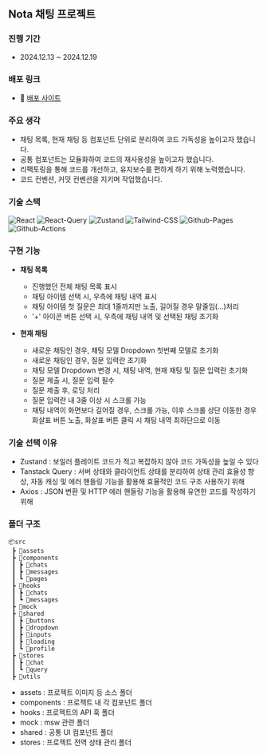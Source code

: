 ## Nota 채팅 프로젝트

### 진행 기간

- 2024.12.13 ~ 2024.12.19

### 배포 링크

- 🔗 [배포 사이트](https://wnwlals13.github.io/nota-mini-chat/)

### 주요 생각

- 채팅 목록, 현재 채팅 등 컴포넌트 단위로 분리하여 코드 가독성을 높이고자 했습니다.
- 공통 컴포넌트는 모듈화하여 코드의 재사용성을 높이고자 했습니다.
- 리팩토링을 통해 코드를 개선하고, 유지보수를 편하게 하기 위해 노력했습니다.
- 코드 컨벤션, 커밋 컨벤션을 지키며 작업했습니다.

### 기술 스택

![React](https://img.shields.io/badge/React-61DAFB?style=for-the-badge&logo=React&logoColor=white) ![React-Query](https://img.shields.io/badge/React_Query-FF4154?style=for-the-badge&logo=React-Query&logoColor=white) ![Zustand](https://img.shields.io/badge/zustand-%2320232a.svg?style=for-the-badge&logo=react&logoColor=%2361DAFB) ![Tailwind-CSS](https://img.shields.io/badge/tailwindcss-%2338B2AC.svg?style=for-the-badge&logo=tailwind-css&logoColor=white)
![Github-Pages](https://img.shields.io/badge/githubpages-222222.svg?style=for-the-badge&logo=githubpages&logoColor=white) ![Github-Actions](https://img.shields.io/badge/githubactions-2088FF.svg?style=for-the-badge&logo=githubactions&logoColor=white)

### 구현 기능

- **채팅 목록**

  - 진행했던 전체 채팅 목록 표시
  - 채팅 아이템 선택 시, 우측에 채팅 내역 표시
  - 채팅 아이템 첫 질문은 최대 1줄까지만 노출, 길어질 경우 말줄임(...)처리
  - '+' 아이콘 버튼 선택 시, 우측에 채팅 내역 및 선택된 채팅 초기화

- **현재 채팅**
  - 새로운 채팅인 경우, 채팅 모델 Dropdown 첫번째 모델로 초기화
  - 새로운 채팅인 경우, 질문 입력란 초기화
  - 채팅 모델 Dropdown 변경 시, 채팅 내역, 현재 채팅 및 질문 입력란 초기화
  - 질문 제출 시, 질문 입력 필수
  - 질문 제출 후, 로딩 처리
  - 질문 입력란 내 3줄 이상 시 스크롤 가능
  - 채팅 내역이 화면보다 길어질 경우, 스크롤 가능, 이후 스크롤 상단 이동한 경우 화살표 버튼 노출, 화살표 버튼 클릭 시 채팅 내역 최하단으로 이동

### 기술 선택 이유

- Zustand : 보일러 플레이트 코드가 적고 복잡하지 않아 코드 가독성을 높일 수 있다
- Tanstack Query : 서버 상태와 클라이언트 상태를 분리하여 상태 관리 효율성 향상, 자동 캐싱 및 에러 핸들링 기능을 활용해 효율적인 코드 구조 사용하기 위해
- Axios : JSON 변환 및 HTTP 에러 핸들링 기능을 활용해 유연한 코드를 작성하기 위해

### 폴더 구조

```
📦src
 ┣ 📂assets
 ┣ 📂components
 ┃ ┣ 📂chats
 ┃ ┣ 📂messages
 ┃ ┗ 📂pages
 ┣ 📂hooks
 ┃ ┣ 📂chats
 ┃ ┗ 📂messages
 ┣ 📂mock
 ┣ 📂shared
 ┃ ┣ 📂buttons
 ┃ ┣ 📂dropdown
 ┃ ┣ 📂inputs
 ┃ ┣ 📂loading
 ┃ ┗ 📂profile
 ┣ 📂stores
 ┃ ┣ 📂chat
 ┃ ┗ 📂query
 ┣ 📂utils
```

- assets : 프로젝트 이미지 등 소스 폴더
- components : 프로젝트 내 각 컴포넌트 폴더
- hooks : 프로젝트의 API 훅 폴더
- mock : msw 관련 폴더
- shared : 공통 UI 컴포넌트 폴더
- stores : 프로젝트 전역 상태 관리 폴더
